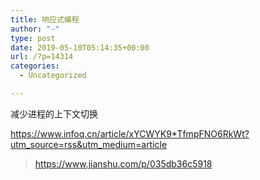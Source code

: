 ```yaml
---
title: 响应式编程
author: "-"
type: post
date: 2019-05-10T05:14:35+00:00
url: /?p=14314
categories:
  - Uncategorized

---
```

减少进程的上下文切换
  
https://www.infoq.cn/article/xYCWYK9*TfmpFNO6RkWt?utm_source=rss&utm_medium=article
>https://www.jianshu.com/p/035db36c5918
